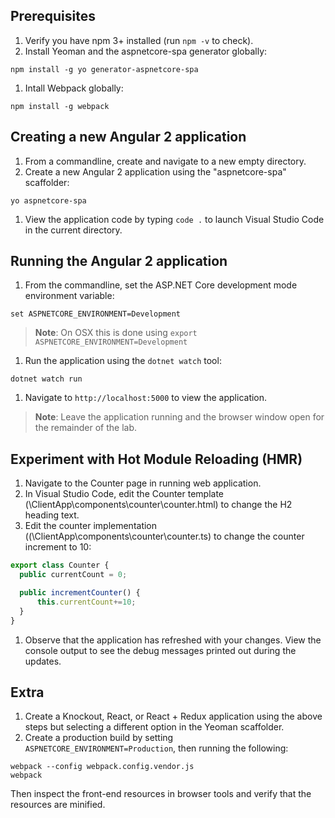 ## Prerequisites
1. Verify you have npm 3+ installed (run `npm -v` to check).
1. Install Yeoman and the aspnetcore-spa generator globally: 

  ```
  npm install -g yo generator-aspnetcore-spa
  ```
1. Intall Webpack globally:

  ```
  npm install -g webpack
  ```
## Creating a new Angular 2 application
1. From a commandline, create and navigate to a new empty directory.
1. Create a new Angular 2 application using the "aspnetcore-spa" scaffolder:

  ```
  yo aspnetcore-spa
  ```
1. View the application code by typing `code .` to launch Visual Studio Code in the current directory.

## Running the Angular 2 application
1. From the commandline, set the ASP.NET Core development mode environment variable:

  ```
  set ASPNETCORE_ENVIRONMENT=Development
  ```
> **Note**: On OSX this is done using `export ASPNETCORE_ENVIRONMENT=Development`
  
1. Run the application using the `dotnet watch` tool:

  ```
  dotnet watch run
  ```
1. Navigate to `http://localhost:5000` to view the application.

> **Note**: Leave the application running and the browser window open for the remainder of the lab.

## Experiment with Hot Module Reloading (HMR)
1. Navigate to the Counter page in running web application.
1. In Visual Studio Code, edit the Counter template (\ClientApp\components\counter\counter.html) to change the H2 heading text.
1. Edit the counter implementation ((\ClientApp\components\counter\counter.ts) to change the counter increment to 10:

  ``` typescript
  export class Counter {
    public currentCount = 0;

    public incrementCounter() {
        this.currentCount+=10;
    }
  }
  ```
1. Observe that the application has refreshed with your changes. View the console output to see the debug messages printed out during the updates.

## Extra
1. Create a Knockout, React, or React + Redux application using the above steps but selecting a different option in the Yeoman scaffolder.
1. Create a production build by setting `ASPNETCORE_ENVIRONMENT=Production`, then running the following:

  ```
  webpack --config webpack.config.vendor.js
  webpack
  ```
Then inspect the front-end resources in browser tools and verify that the resources are minified.

